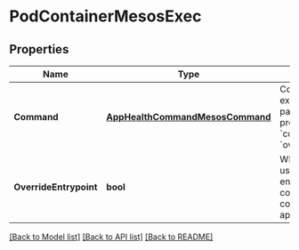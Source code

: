 # PodContainerMesosExec

## Properties
Name | Type | Description | Notes
------------ | ------------- | ------------- | -------------
**Command** | [**AppHealthCommandMesosCommand**](app.health.command.MesosCommand.md) | Command specification executed by Mesos, not parsed by Marathon. The presence of &#x60;command.shell&#x60; implies &#x60;overrideEntrypoint&#x3D;true&#x60;.  | [default to null]
**OverrideEntrypoint** | **bool** | When true argv[0] will be used as the entrypoint/exec of the container. Otherwise the contents of argv[] are appended as arguments.  | [optional] [default to null]

[[Back to Model list]](../README.md#documentation-for-models) [[Back to API list]](../README.md#documentation-for-api-endpoints) [[Back to README]](../README.md)


